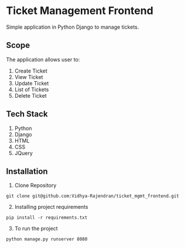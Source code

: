 # Ticket Management Frontend

Simple application in Python Django to manage tickets.


## Scope
The application allows user to:
1. Create Ticket
2. View Ticket
3. Update Ticket
4. List of Tickets
5. Delete Ticket


## Tech Stack
1. Python
2. Django
3. HTML
4. CSS
5. JQuery


## Installation
1. Clone Repository
```
git clone git@github.com:Vidhya-Rajendran/ticket_mgmt_frontend.git
```
2. Installing project requirements
```
pip install -r requirements.txt
```
3. To run the project
```
python manage.py runserver 8080
